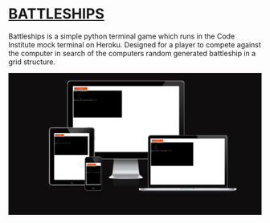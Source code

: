 # [BATTLESHIPS](https://battleships84-ac97f9b3f0c3.herokuapp.com)

Battleships is a simple python terminal game which runs in the Code Institute mock terminal on Heroku. Designed for a player to compete against the computer in search of the computers random generated battleship in a grid structure.

![screenshot](documentation/mockup.png)
